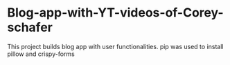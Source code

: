 # Blog-app-with-YT-videos-of-Corey-schafer
This project builds  blog app with user functionalities.
pip was used to install pillow and crispy-forms

